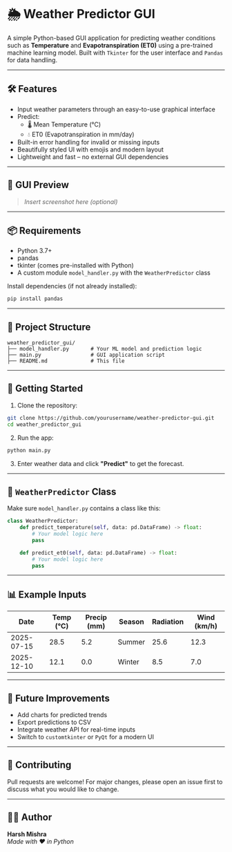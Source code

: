 
# 🌦️ Weather Predictor GUI

A simple Python-based GUI application for predicting weather conditions such as **Temperature** and **Evapotranspiration (ET0)** using a pre-trained machine learning model. Built with `Tkinter` for the user interface and `Pandas` for data handling.

---

## 🛠 Features

- Input weather parameters through an easy-to-use graphical interface
- Predict:
  - 🌡️ Mean Temperature (°C)
  - 💧 ET0 (Evapotranspiration in mm/day)
- Built-in error handling for invalid or missing inputs
- Beautifully styled UI with emojis and modern layout
- Lightweight and fast – no external GUI dependencies

---

## 📸 GUI Preview

> *Insert screenshot here (optional)*

---

## 📦 Requirements

- Python 3.7+
- pandas
- tkinter (comes pre-installed with Python)
- A custom module `model_handler.py` with the `WeatherPredictor` class

Install dependencies (if not already installed):

```bash
pip install pandas
```

---

## 📁 Project Structure

```
weather_predictor_gui/
├── model_handler.py       # Your ML model and prediction logic
├── main.py                # GUI application script
├── README.md              # This file
```

---

## 🚀 Getting Started

1. Clone the repository:

```bash
git clone https://github.com/yourusername/weather-predictor-gui.git
cd weather_predictor_gui
```

2. Run the app:

```bash
python main.py
```

3. Enter weather data and click **"Predict"** to get the forecast.

---

## 🔧 `WeatherPredictor` Class

Make sure `model_handler.py` contains a class like this:

```python
class WeatherPredictor:
    def predict_temperature(self, data: pd.DataFrame) -> float:
        # Your model logic here
        pass

    def predict_et0(self, data: pd.DataFrame) -> float:
        # Your model logic here
        pass
```

---

## 📊 Example Inputs

| Date       | Temp (°C) | Precip (mm) | Season | Radiation | Wind (km/h) |
|------------|-----------|-------------|--------|-----------|-------------|
| 2025-07-15 | 28.5      | 5.2         | Summer | 25.6      | 12.3        |
| 2025-12-10 | 12.1      | 0.0         | Winter | 8.5       | 7.0         |

---

## 🧠 Future Improvements

- Add charts for predicted trends
- Export predictions to CSV
- Integrate weather API for real-time inputs
- Switch to `customtkinter` or `PyQt` for a modern UI

---

## 🤝 Contributing

Pull requests are welcome! For major changes, please open an issue first to discuss what you would like to change.



---

## 👨‍💻 Author

**Harsh Mishra**  
*Made with ❤️ in Python*
